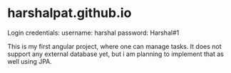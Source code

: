 # harshalpat.github.io

Login credentials:
username: harshal
password: Harshal#1

This is my first angular project, where one can manage tasks. It does not support any external database yet, but i am planning to implement that as well using JPA. 
